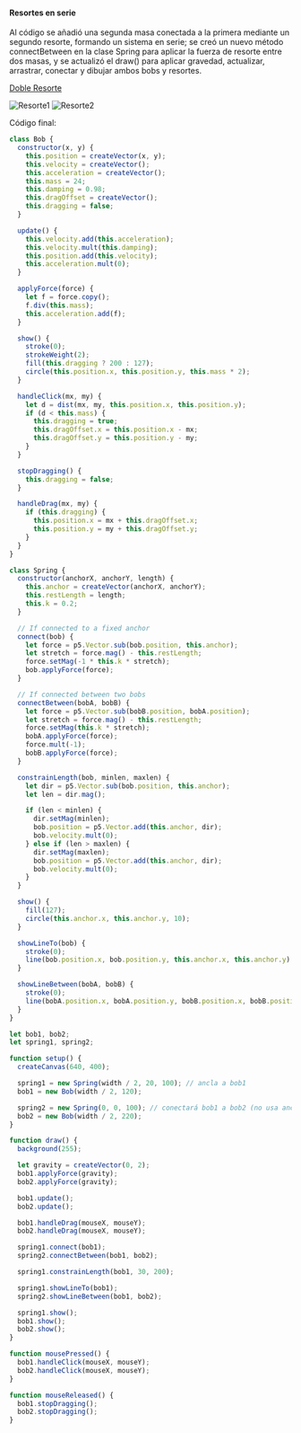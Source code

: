 #### Resortes en serie

Al código se añadió una segunda masa conectada a la primera mediante un segundo resorte, formando un sistema en serie; se creó un nuevo método connectBetween en la clase Spring para
aplicar la fuerza de resorte entre dos masas, y se actualizó el draw() para aplicar gravedad, actualizar, arrastrar, conectar y dibujar ambos bobs y resortes.

[Doble Resorte](https://editor.p5js.org/Danielo025/full/v4i-93v9L)

![Resorte1](https://github.com/user-attachments/assets/8e48dac1-9629-4e3c-866c-916dcfc63b99)
![Resorte2](https://github.com/user-attachments/assets/41dcffd7-bfca-45f6-91bd-7004057d2a2b)

Código final:

```js
class Bob {
  constructor(x, y) {
    this.position = createVector(x, y);
    this.velocity = createVector();
    this.acceleration = createVector();
    this.mass = 24;
    this.damping = 0.98;
    this.dragOffset = createVector();
    this.dragging = false;
  }

  update() {
    this.velocity.add(this.acceleration);
    this.velocity.mult(this.damping);
    this.position.add(this.velocity);
    this.acceleration.mult(0);
  }

  applyForce(force) {
    let f = force.copy();
    f.div(this.mass);
    this.acceleration.add(f);
  }

  show() {
    stroke(0);
    strokeWeight(2);
    fill(this.dragging ? 200 : 127);
    circle(this.position.x, this.position.y, this.mass * 2);
  }

  handleClick(mx, my) {
    let d = dist(mx, my, this.position.x, this.position.y);
    if (d < this.mass) {
      this.dragging = true;
      this.dragOffset.x = this.position.x - mx;
      this.dragOffset.y = this.position.y - my;
    }
  }

  stopDragging() {
    this.dragging = false;
  }

  handleDrag(mx, my) {
    if (this.dragging) {
      this.position.x = mx + this.dragOffset.x;
      this.position.y = my + this.dragOffset.y;
    }
  }
}

class Spring {
  constructor(anchorX, anchorY, length) {
    this.anchor = createVector(anchorX, anchorY);
    this.restLength = length;
    this.k = 0.2;
  }

  // If connected to a fixed anchor
  connect(bob) {
    let force = p5.Vector.sub(bob.position, this.anchor);
    let stretch = force.mag() - this.restLength;
    force.setMag(-1 * this.k * stretch);
    bob.applyForce(force);
  }

  // If connected between two bobs
  connectBetween(bobA, bobB) {
    let force = p5.Vector.sub(bobB.position, bobA.position);
    let stretch = force.mag() - this.restLength;
    force.setMag(this.k * stretch);
    bobA.applyForce(force);
    force.mult(-1);
    bobB.applyForce(force);
  }

  constrainLength(bob, minlen, maxlen) {
    let dir = p5.Vector.sub(bob.position, this.anchor);
    let len = dir.mag();

    if (len < minlen) {
      dir.setMag(minlen);
      bob.position = p5.Vector.add(this.anchor, dir);
      bob.velocity.mult(0);
    } else if (len > maxlen) {
      dir.setMag(maxlen);
      bob.position = p5.Vector.add(this.anchor, dir);
      bob.velocity.mult(0);
    }
  }

  show() {
    fill(127);
    circle(this.anchor.x, this.anchor.y, 10);
  }

  showLineTo(bob) {
    stroke(0);
    line(bob.position.x, bob.position.y, this.anchor.x, this.anchor.y);
  }

  showLineBetween(bobA, bobB) {
    stroke(0);
    line(bobA.position.x, bobA.position.y, bobB.position.x, bobB.position.y);
  }
}

let bob1, bob2;
let spring1, spring2;

function setup() {
  createCanvas(640, 400);

  spring1 = new Spring(width / 2, 20, 100); // ancla a bob1
  bob1 = new Bob(width / 2, 120);

  spring2 = new Spring(0, 0, 100); // conectará bob1 a bob2 (no usa ancla real)
  bob2 = new Bob(width / 2, 220);
}

function draw() {
  background(255);

  let gravity = createVector(0, 2);
  bob1.applyForce(gravity);
  bob2.applyForce(gravity);

  bob1.update();
  bob2.update();

  bob1.handleDrag(mouseX, mouseY);
  bob2.handleDrag(mouseX, mouseY);

  spring1.connect(bob1);
  spring2.connectBetween(bob1, bob2);

  spring1.constrainLength(bob1, 30, 200);

  spring1.showLineTo(bob1);
  spring2.showLineBetween(bob1, bob2);

  spring1.show();
  bob1.show();
  bob2.show();
}

function mousePressed() {
  bob1.handleClick(mouseX, mouseY);
  bob2.handleClick(mouseX, mouseY);
}

function mouseReleased() {
  bob1.stopDragging();
  bob2.stopDragging();
}

```
